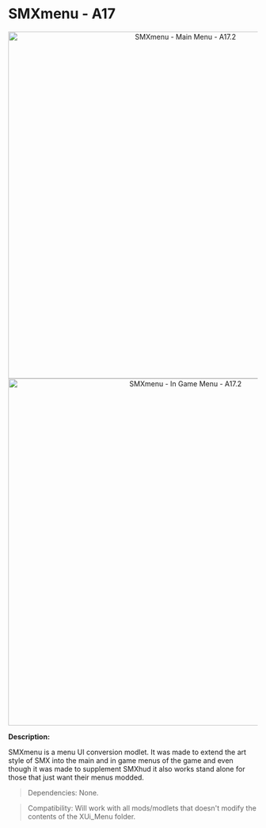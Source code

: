 # SMXmenu - A17

<p align="center">
  <img src="https://i.imgur.com/MoMhwW1.jpg" width="700" title="SMXmenu - Main Menu - A17.2">
  
  <img src="https://i.imgur.com/WbrG2SM.jpg" width="700" title="SMXmenu - In Game Menu - A17.2">
</p>

**Description:**

SMXmenu is a menu UI conversion modlet. It was made to extend the art style of SMX into the main and in game menus of the game and even though it was made to supplement SMXhud it also works stand alone for those that just want their menus modded.

> Dependencies: None.

> Compatibility: Will work with all mods/modlets that doesn't modify the contents of the XUi_Menu folder.
